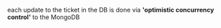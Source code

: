 each update to the ticket in the DB is done via **'optimistic concurrency control'** to the MongoDB
